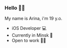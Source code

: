 ### Hello 👋🏻

My name is Arina, i'm 19 y.o.

- iOS Developer 💻
- Currently in Minsk 📍
- Open to work 🤝🏻
